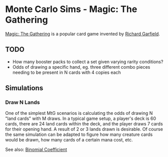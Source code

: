 # Monte Carlo Sims - Magic: The Gathering

[Magic: The Gathering](https://en.wikipedia.org/wiki/Magic:_The_Gathering) is a popular card game invented by [Richard Garfield](https://en.wikipedia.org/wiki/Richard_Garfield).

## TODO

* How many booster packs to collect a set given varying rarity conditions?
* Odds of drawing a specific hand, eg. three different combo pieces needing to be present in N cards with 4 copies each

## Simulations

### Draw N Lands

One of the simplest MtG scenarios is calculating the odds of drawing N "land cards" with M draws. In a typical game setup, a player's deck is 60 cards, there are 24 land cards within the deck, and the player draws 7 cards for their opening hand. A result of 2 or 3 lands drawn is desirable. Of course the same simulation can be adapted to figure how many creature cards would be drawn, how many cards of a certain mana cost, etc.

See also: [Binomial Coefficient](https://en.wikipedia.org/wiki/Binomial_coefficient)
